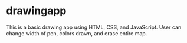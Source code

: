 # drawingapp

This is a basic drawing app using HTML, CSS, and JavaScript.  User can change width of pen, colors drawn, and erase entire map.
